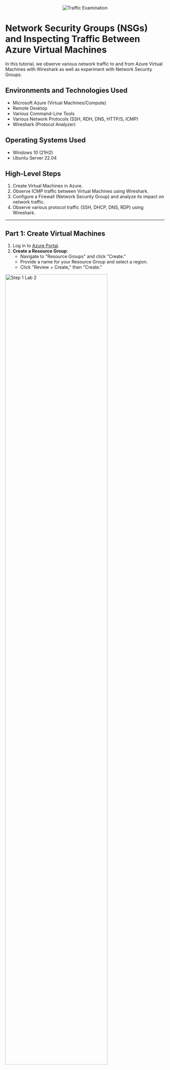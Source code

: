 <p align="center">
  <img src="https://i.imgur.com/Ua7udoS.png" alt="Traffic Examination"/>
</p>

# Network Security Groups (NSGs) and Inspecting Traffic Between Azure Virtual Machines

In this tutorial, we observe various network traffic to and from Azure Virtual Machines with Wireshark as well as experiment with Network Security Groups.

## Environments and Technologies Used

- Microsoft Azure (Virtual Machines/Compute)
- Remote Desktop
- Various Command-Line Tools
- Various Network Protocols (SSH, RDH, DNS, HTTP/S, ICMP)
- Wireshark (Protocol Analyzer)

## Operating Systems Used

- Windows 10 (21H2)
- Ubuntu Server 22.04

## High-Level Steps

1. Create Virtual Machines in Azure.
2. Observe ICMP traffic between Virtual Machines using Wireshark.
3. Configure a Firewall (Network Security Group) and analyze its impact on network traffic.
4. Observe various protocol traffic (SSH, DHCP, DNS, RDP) using Wireshark.

---

## Part 1: Create Virtual Machines

1. Log in to [Azure Portal](https://portal.azure.com/).
2. **Create a Resource Group**:
   - Navigate to "Resource Groups" and click "Create."
   - Provide a name for your Resource Group and select a region.
   - Click "Review + Create," then "Create."
  
<p>
<img src="https://imgur.com/2S0h2cw.png" height="80%" width="80%" alt="Step 1 Lab 2"/>
</p>

3. **Create a Windows 10 Virtual Machine**:
   - Navigate to "Virtual Machines" and click "Create."
   - Select the Resource Group you just created.
   - Configure the Virtual Machine:
     - OS: Windows 10
     - Create username and password
     - Head to the Networking section, then create a new virtual network titled "Lab2-vnet"
   - Complete the setup and deploy the VM.
  
<p>
<img src="https://imgur.com/IaWAGVY.png" height="80%" width="80%" alt="Step 1 Lab 2"/>
</p>

<p>
<img src="https://imgur.com/Mj2JmnS.png" height="80%" width="80%" alt="Step 1 Lab 2"/>
</p>

<p>
<img src="https://imgur.com/GhpfOxQ.png" height="80%" width="80%" alt="Step 1 Lab 2"/>
</p>

<p>
<img src="https://imgur.com/AgNpC5s.png" height="80%" width="80%" alt="Step 1 Lab 2"/>
</p>

4. **Create a Linux (Ubuntu) Virtual Machine**:
   - Navigate to "Virtual Machines" and click "Create."
   - Select the same Resource Group and Virtual Network used for the Windows 10 VM.
   - Configure the Virtual Machine:
     - OS: Ubuntu Server 22.04
     - Authentication: Username/Password.
   - Ensure both VMs are in the same Virtual Network and Subnet as the Windows 10 VM.
   - Complete the setup and deploy the VM.

<p>
<img src="https://imgur.com/AFRLgv0.png" height="80%" width="80%" alt="Step 1 Lab 2"/>
</p>

<p>
<img src="https://imgur.com/jTFn6WG.png" height="80%" width="80%" alt="Step 1 Lab 2"/>
</p>

<p>
<img src="https://imgur.com/3kADHEL.png" height="80%" width="80%" alt="Step 1 Lab 2"/>
</p>

<p>
<img src="https://imgur.com/VkpAWba.png" height="80%" width="80%" alt="Step 1 Lab 2"/>
</p>

---

## Part 2: Observe ICMP Traffic

1. Use [Microsoft Remote Desktop](https://apps.microsoft.com/store) to connect to your Windows 10 Virtual Machine (if on Mac, install the client first).
2. **Install Wireshark** on the Windows 10 VM:
   - Download and install Wireshark from [https://www.wireshark.org/](https://www.wireshark.org/).
3. Open Wireshark and start a packet capture.
4. Filter for ICMP traffic in Wireshark.
5. Retrieve the private IP address of the Ubuntu VM and attempt to ping it from the Windows 10 VM:
   - Open Command Prompt or PowerShell and run: `ping <Ubuntu VM Private IP>`.
   - Observe the ping requests and replies in Wireshark.
6. From the Windows 10 VM, ping a public website (e.g., `www.google.com`) and observe the ICMP traffic in Wireshark.

<p>
<img src="https://imgur.com/Dc8fds7.png" height="80%" width="80%" alt="Step 2 Lab 2"/>
</p>

<p>
<img src="https://imgur.com/oJtGmZ0.png" height="80%" width="80%" alt="Step 2 Lab 2"/>
</p>

---

## Part 3: Configure a Firewall (Network Security Group)

### Observe ICMP Traffic with Firewall Changes

1. Initiate a continuous ping from your Windows 10 VM to the Ubuntu VM:
   - Command: `ping <Ubuntu VM Private IP> -t`.
2. Open the Network Security Group associated with the Ubuntu VM.
3. Disable inbound ICMP traffic in the Network Security Group.
4. Observe the ICMP traffic in Wireshark and the command line Ping activity (should stop).
5. Re-enable ICMP traffic in the Network Security Group.
6. Observe the ICMP traffic in Wireshark and the command line Ping activity (should resume).
7. Stop the ping activity.

<p>
<img src="https://imgur.com/gbnKijV.png" height="80%" width="80%" alt="Step 1 Lab 2"/>
</p>

<p>
<img src="https://imgur.com/1nnXk97.png" height="80%" width="80%" alt="Step 1 Lab 2"/>
</p>

<p>
<img src="https://imgur.com/ii8HoHz.png" height="80%" width="80%" alt="Step 1 Lab 2"/>
</p>

<p>
<img src="https://imgur.com/WEL0kW9.png" height="80%" width="80%" alt="Step 1 Lab 2"/>
</p>

<p>
<img src="https://imgur.com/bS3cGt8.png" height="80%" width="80%" alt="Step 1 Lab 2"/>
</p>

### Observe SSH Traffic

1. In Wireshark, start a new packet capture and filter for SSH traffic.
2. From the Windows 10 VM, SSH into the Ubuntu VM:
   - Command: `ssh <username>@<Ubuntu VM Private IP>`.
   - Enter the password when prompted.
3. Type commands within the SSH session and observe the SSH traffic in Wireshark.
4. Exit the SSH session: `exit`.

<p>
<img src="https://imgur.com/ATh1TMo.png" height="80%" width="80%" alt="Step 1 Lab 2"/>
</p>

### Observe DHCP Traffic

1. In Wireshark, filter for DHCP traffic.
2. From the Windows 10 VM, issue a new IP address:
   - Open PowerShell as admin and run: `ipconfig /renew`.
3. Observe the DHCP traffic in Wireshark.

<p>
<img src="https://imgur.com/lrVkxpO.png" height="80%" width="80%" alt="Step 1 Lab 2"/>
</p>

### Observe DNS Traffic

1. In Wireshark, filter for DNS traffic.
2. From the Windows 10 VM, use `nslookup` to find IP addresses for websites:
   - Example: `nslookup google.com`, `nslookup disney.com`.
3. Observe the DNS traffic in Wireshark.

<p>
<img src="https://imgur.com/cHhsCqc.png" height="80%" width="80%" alt="Step 1 Lab 2"/>
</p>

### Observe RDP Traffic

1. In Wireshark, filter for RDP traffic:
   - Use the filter: `tcp.port == 3389`.
2. Observe the continuous RDP traffic between the Windows 10 VM and your local machine.

<p>
<img src="https://imgur.com/afpdiw6.png" height="80%" width="80%" alt="Step 1 Lab 2"/>
</p>

---

